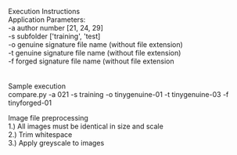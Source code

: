 Execution Instructions<br>
Application Parameters:<br>
-a author number [21, 24, 29]<br>
-s subfolder ['training', 'test]<br>
-o genuine signature file name (without file extension)<br>
-t genuine signature file name (without file extension)<br>
-f forged signature file name (without file extension<br><br><br>
Sample execution<br>
compare.py -a 021 -s training -o tinygenuine-01 -t tinygenuine-03 -f tinyforged-01<br>


Image file preprocessing<br>
1.) All images must be identical in size and scale<br>
2.) Trim whitespace<br>
3.) Apply greyscale to images<brr>
